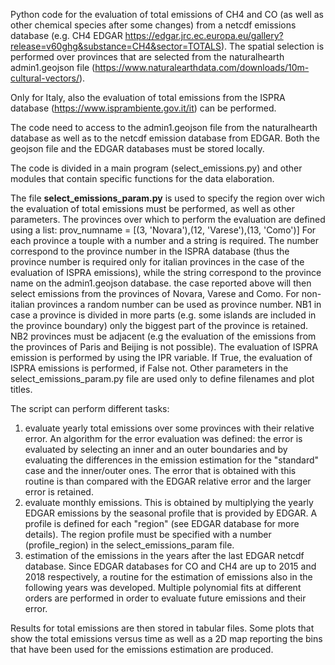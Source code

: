 Python code for the evaluation of total emissions of CH4 and CO (as well as other chemical species after some changes) from a netcdf emissions database (e.g. CH4 EDGAR https://edgar.jrc.ec.europa.eu/gallery?release=v60ghg&substance=CH4&sector=TOTALS). The spatial selection is performed over provinces that are selected from the naturalhearth admin1.geojson file (https://www.naturalearthdata.com/downloads/10m-cultural-vectors/).

Only for Italy, also the evaluation of total emissions from the ISPRA database (https://www.isprambiente.gov.it/it) can be performed.

The code need to access to the admin1.geojson file from the naturalhearth database as well as to the netcdf emission database from EDGAR. Both the geojson file and the EDGAR databases must be stored locally.

The code is divided in a main program (select_emissions.py) and other modules that contain specific functions for the data elaboration.

The file **select_emissions_param.py** is used to specify the region over wich the evaluation of total emissions must be performed, as well as other parameters.
The provinces over which to perform the evaluation are defined using a list:
    prov_numname = [(3, 'Novara'),(12, 'Varese'),(13, 'Como')]
    For each province a touple with a number and a string is required. The number correspond to the province number in the ISPRA database (thus the province number is required only for italian provinces in the case of the evaluation of ISPRA emissions), while the string correspond to the province name on the admin1.geojson database. the case reported above will then select emissions from the provinces of Novara, Varese and Como. For non-italian provinces a random number can be used as province number. NB1 in case a province is divided in more parts (e.g. some islands are included in the province boundary) only the biggest part of the province is retained. NB2 provinces must be adjacent (e.g the evaluation of the emissions from the provinces of Paris and Beijing is not possible).
The evaluation of ISPRA emission is performed by using the IPR variable. If True, the evaluation of ISPRA emissions is performed, if False not.
Other parameters in the select_emissions_param.py file are used only to define filenames and plot titles.

The script can perform different tasks: 
1) evaluate yearly total emissions over some provinces with their relative error. An algorithm for the error evaluation was defined: the error is evaluated by selecting an inner and an outer boundaries and by evaluating the differences in the emission estimation for the "standard" case and the inner/outer ones. The error that is obtained with this routine is than compared with the EDGAR relative error and the larger error is retained. 
2) evaluate monthly emissions. This is obtained by multiplying the yearly EDGAR emissions by the seasonal profile that is provided by EDGAR. A profile is defined for each "region" (see EDGAR database for more details). The region profile must be specified with a number (profile_region) in the select_emissions_param file.
3) estimation of the emissions in the years after the last EDGAR netcdf database. Since EDGAR databases for CO and CH4 are up to 2015 and 2018 respectively, a routine for the estimation of emissions also in the following years was developed. Multiple polynomial fits at different orders are performed in order to evaluate future emissions and their error.

Results for total emissions are then stored in tabular files. Some plots that show the total emissions versus time as well as a 2D map reporting the bins that have been used for the emissions estimation are produced.

